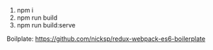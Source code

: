 1. npm i
2. npm run build
3. npm run build:serve

Boilplate: https://github.com/nicksp/redux-webpack-es6-boilerplate
